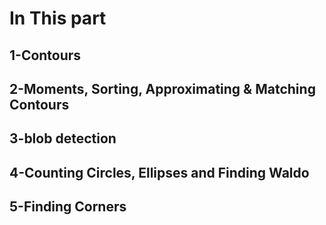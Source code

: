 # In This part
## 1-Contours
## 2-Moments, Sorting, Approximating & Matching Contours
## 3-blob detection
## 4-Counting Circles, Ellipses and Finding Waldo
## 5-Finding Corners
